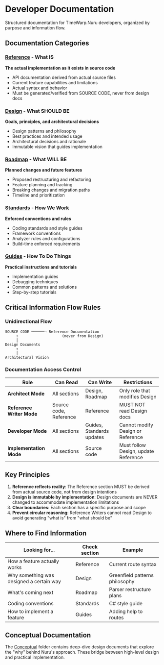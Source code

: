 # Developer Documentation

Structured documentation for TimeWarp.Nuru developers, organized by purpose and information flow.

## Documentation Categories

### [Reference](./Reference/) - What IS
**The actual implementation as it exists in source code**
- API documentation derived from actual source files
- Current feature capabilities and limitations
- Actual syntax and behavior
- Must be generated/verified from SOURCE CODE, never from design docs

### [Design](./design/) - What SHOULD BE
**Goals, principles, and architectural decisions**
- Design patterns and philosophy
- Best practices and intended usage
- Architectural decisions and rationale
- Immutable vision that guides implementation

### [Roadmap](./roadmap/) - What WILL BE
**Planned changes and future features**
- Proposed restructuring and refactoring
- Feature planning and tracking
- Breaking changes and migration paths
- Timeline and prioritization

### [Standards](./standards/) - How We Work
**Enforced conventions and rules**
- Coding standards and style guides
- Framework conventions
- Analyzer rules and configurations
- Build-time enforced requirements

### [Guides](./guides/) - How To Do Things
**Practical instructions and tutorials**
- Implementation guides
- Debugging techniques
- Common patterns and solutions
- Step-by-step tutorials

## Critical Information Flow Rules

### Unidirectional Flow
```
SOURCE CODE ──────→ Reference Documentation
     ↑                    (never from Design)
     │
Design Documents
     ↑
     │
Architectural Vision
```

### Documentation Access Control

| Role | Can Read | Can Write | Restrictions |
|------|----------|-----------|-------------|
| **Architect Mode** | All sections | Design, Roadmap | Only role that modifies Design |
| **Reference Writer Mode** | Source code, Reference | Reference | MUST NOT read Design docs |
| **Developer Mode** | All sections | Guides, Standards updates | Cannot modify Design or Reference |
| **Implementation Mode** | All sections | Source code | Must follow Design, update Reference |

## Key Principles

1. **Reference reflects reality**: The Reference section MUST be derived from actual source code, not from design intentions
2. **Design is immutable by implementation**: Design documents are NEVER changed to accommodate implementation limitations
3. **Clear boundaries**: Each section has a specific purpose and scope
4. **Prevent circular reasoning**: Reference Writers cannot read Design to avoid generating "what is" from "what should be"

## Where to Find Information

| Looking for... | Check section | Example |
|----------------|---------------|----------|
| How a feature actually works | Reference | Current route syntax |
| Why something was designed a certain way | Design | Greenfield patterns philosophy |
| What's coming next | Roadmap | Parser restructure plans |
| Coding conventions | Standards | C# style guide |
| How to implement a feature | Guides | Adding help to routes |

## Conceptual Documentation

The [Conceptual](./Conceptual/) folder contains deep-dive design documents that explore the "why" behind Nuru's approach. These bridge between high-level design and practical implementation.